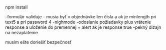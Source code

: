 npm install

-formulár validuje - musia byť v objednávke len čísla a ak je minlength pri text5 a pri password 4
-nighmode
-odoslanie požiadavky plus vrátenie response a uloženie do premennej + alert ak je response true
-pekný dizajn na nezaplatenie

musím ešte doriešiť bezpečnosť
